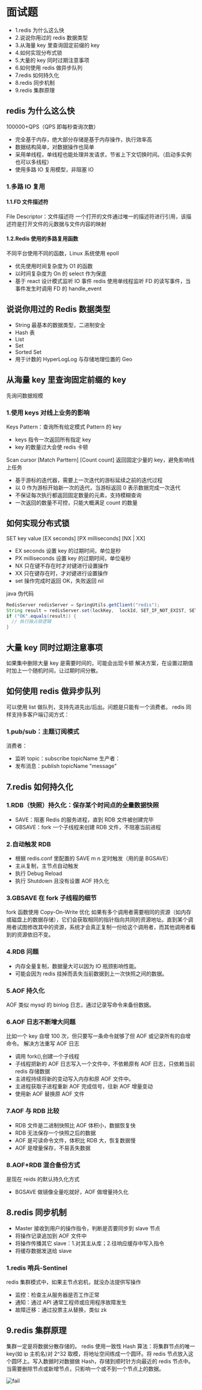 # 面试题
- 1.redis 为什么这么快
- 2.说说你用过的 redis 数据类型
- 3.从海量 key 里查询固定前缀的 key
- 4.如何实现分布式锁
- 5.大量的 key 同时过期注意事项
- 6.如何使用 redis 做异步队列
- 7.redis 如何持久化
- 8.redis 同步机制
- 9.redis 集群原理

## redis 为什么这么快
100000+QPS（QPS 即每秒查询次数）
- 完全基于内存，绝大部分存储是基于内存操作，执行效率高
- 数据结构简单，对数据操作也简单
- 采用单线程，单线程也能处理并发请求，节省上下文切换时间。（启动多实例也可以多线程）
- 使用多路 IO 复用模型，非阻塞 IO

### 1.多路 IO 复用
#### 1.1.FD 文件描述符
File Descriptor：文件描述符
一个打开的文件通过唯一的描述符进行引用，该描述符是打开文件的元数据与文件内容的映射

#### 1.2.Redis 使用的多路复用函数
不同平台使用不同的函数，Linux 系统使用 epoll
- 优先使用时间复杂度为 O1 的函数
- 以时间复杂度为 On 的 select 作为保底
- 基于 react 设计模式监听 IO 事件
redis 使用单线程监听 FD 的读写事件，当事件发生时调用 FD 的 handle_event

## 说说你用过的 Redis 数据类型
- String 最基本的数据类型，二进制安全
- Hash 表
- List
- Set
- Sorted Set
- 用于计数的 HyperLogLog 与存储地理位置的 Geo

## 从海量 key 里查询固定前缀的 key
先询问数据规模

### 1.使用 keys 对线上业务的影响
Keys Pattern：查询所有给定模式 Pattern 的 key
- keys 指令一次返回所有指定 key
- key 的数量过大会使 redis 卡顿

Scan cursor [Match Parttern]  [Count count]
返回固定少量的 key，避免影响线上任务
- 基于游标的迭代器，需要上一次迭代的游标延续之前的迭代过程
- 以 0 作为游标开始新一次的迭代，当游标返回 0 表示数据完成一次迭代
- 不保证每次执行都返回固定数量的元素，支持模糊查询
- 一次返回的数量不可控，只能大概满足 count 的数量

## 如何实现分布式锁
SET key value [EX seconds] [PX milliseconds] [NX | XX]
- EX seconds 设置 key 的过期时间，单位是秒
- PX milliseconds 设置 key 的过期时间，单位毫秒
- NX 只在键不存在时才对键进行设置操作
- XX 只在键存在时，才对键进行设置操作
- set 操作完成时返回 OK，失败返回 nil

java 伪代码
```java
RedisServer redisServer = SpringUtils.getClient("redis");
String result = redisServer.set(lockKey,  lockId, SET_IF_NOT_EXIST, SET_WITH_EXPIRE_TIME, expireTime);
if ("OK".equals(result)) {
  // 执行独占锁逻辑
}
```

## 大量 key 同时过期注意事项
如果集中删除大量 key 是需要时间的，可能会出现卡顿
解决方案，在设置过期值时加上一个随机时间，让过期时间分散。

## 如何使用 redis 做异步队列
可以使用 list 做队列，支持先进先出/后出。问题是只能有一个消费者。
redis 同样支持多客户端订阅方式：

### 1.pub/sub：主题订阅模式
消费者：
- 监听 topic：subscribe topicName
生产者：
- 发布消息：publish topicName "message"

## 7.redis 如何持久化

### 1.RDB（快照）持久化：保存某个时间点的全量数据快照
- SAVE：阻塞 Redis 的服务进程，直到 RDB 文件被创建完毕
- GBSAVE：fork 一个子线程来创建 RDB 文件，不阻塞当前进程

### 2.自动触发 RDB
- 根据 redis.conf 里配置的 SAVE m n 定时触发（用的是 BGSAVE）
- 主从复制，主节点自动触发
- 执行 Debug Reload
- 执行 Shutdown 且没有设置 AOF 持久化

### 3.GBSAVE 在 fork 子线程的细节
fork 函数使用 Copy-On-Write 优化
如果有多个调用者需要相同的资源（如内存或磁盘上的数据存储），它们会获取相同的指针指向共同的资源地址。直到某个调用者试图修改其中的资源，系统才会真正复制一份给这个调用者，而其他调用者看到的资源依旧不变。

### 4.RDB 问题
- 内存全量复制，数据量大可以因为 IO 瓶颈影响性能。
- 可能会因为 redis 挂掉而丢失当前数据到上一次快照之间的数据。

### 5.AOF 持久化
AOF 类似 mysql 的 binlog 日志，通过记录写命令来备份数据。

### 6.AOF 日志不断增大问题
比如一个 key 自增 100 次，但只要写一条命令就够了但 AOF 或记录所有的自增命令。
解决方法重写 AOF 日志
- 调用 fork(),创建一个子线程
- 子线程把新的 AOF 日志写入一个文件中，不依赖原有 AOF 日志，只依赖当前 redis 存储数据
- 主进程持续将新的变动写入内存和原 AOF 文件中。
- 主进程获取子进程重新 AOF 完成信号，往新 AOF 增量变动
- 使用新 AOF 替换原 AOF 文件

### 7.AOF 与 RDB 比较
- RDB 文件是二进制快照比 AOF 体积小，数据恢复快
- RDB 无法保存一个快照之后的数据
- AOF 是可读命令文件，体积比 RDB 大，恢复数据慢
- AOF 是增量保存，不易丢失数据

### 8.AOF+RDB 混合备份方式
是现在 reids 的默认持久化方式
- BGSAVE 做镜像全量吃就好，AOF 做增量持久化

## 8.redis 同步机制
- Master 接收到用户的操作指令，判断是否要同步到 slave 节点
- 将操作记录追加到 AOF 文件中
- 将操作传播其它 slave：1.对其主从库；2.往响应缓存中写入指令
- 将缓存数据发送给 slave

### 1.redis 哨兵-Sentinel
redis 集群模式中，如果主节点宕机，就没办法提供写操作
- 监控：检查主从服务器是否工作正常
- 通知：通过 API 通常工程师或应用程序故障发生
- 故障迁移：通过投票主从替换，类似 zk

## 9.redis 集群原理
集群一定是将数据分散存储的。
redis 使用一致性 Hash 算法：将集群节点的唯一 key(如 ip 主机名)对 2^32 取模，将地址空间练成一个圆环。将 redis 节点放入这个圆环上。写入数据时对数据做 Hash，存储到顺时针方向最近的 redis 节点中。
当需要删除节点或新增节点，只影响一个或不到一个节点上的数据。

![fail](https://cdn.jsdelivr.net/gh/pitifulnoble/picture@master/687391734ffb39ad7651654bb751fc00.png)
